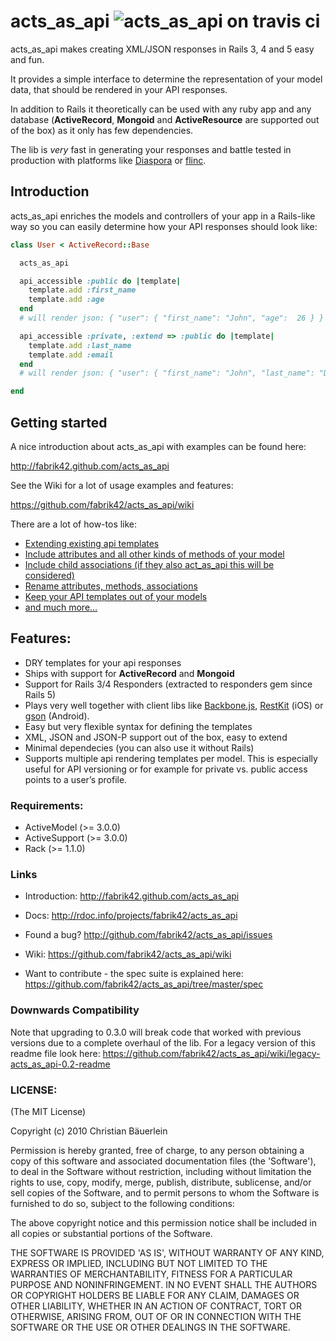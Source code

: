 # acts_as_api ![acts_as_api on travis ci](https://secure.travis-ci.org/fabrik42/acts_as_api.png?branch=master)

acts_as_api makes creating XML/JSON responses in Rails 3, 4 and 5 easy and fun.

It provides a simple interface to determine the representation of your model data, that should be rendered in your API responses.

In addition to Rails it theoretically can be used with any ruby app and any database (__ActiveRecord__, __Mongoid__ and __ActiveResource__ are supported out of the box) as it only has few dependencies.

The lib is _very_ fast in generating your responses and battle tested in production with platforms like [Diaspora](https://joindiaspora.com) or [flinc](https://flinc.org).

## Introduction

acts_as_api enriches the models and controllers of your app in a Rails-like way so you can easily determine how your API responses should look like:

```ruby
class User < ActiveRecord::Base

  acts_as_api

  api_accessible :public do |template|
    template.add :first_name
    template.add :age
  end
  # will render json: { "user": { "first_name": "John", "age":  26 } }

  api_accessible :private, :extend => :public do |template|
    template.add :last_name
    template.add :email
  end
  # will render json: { "user": { "first_name": "John", "last_name": "Doe", "age":  26, "email": "john@example.org" } }

end
```

## Getting started

A nice introduction about acts_as_api with examples can be found here:

http://fabrik42.github.com/acts_as_api

See the Wiki for a lot of usage examples and features:

https://github.com/fabrik42/acts_as_api/wiki

There are a lot of how-tos like:

* [Extending existing api templates](https://github.com/fabrik42/acts_as_api/wiki/Extending-an-existing-api-template)
* [Include attributes and all other kinds of methods of your model](https://github.com/fabrik42/acts_as_api/wiki/Calling-a-method-of-the-model)
* [Include child associations (if they also act_as_api this will be considered)](https://github.com/fabrik42/acts_as_api/wiki/Including-a-child-association)
* [Rename attributes, methods, associations](https://github.com/fabrik42/acts_as_api/wiki/Renaming-an-attribute)
* [Keep your API templates out of your models](https://github.com/fabrik42/acts_as_api/wiki/Keep-your-api-templates-out-of-your-models)
* [and much more...](https://github.com/fabrik42/acts_as_api/wiki)

## Features:

* DRY templates for your api responses
* Ships with support for __ActiveRecord__ and __Mongoid__
* Support for Rails 3/4 Responders (extracted to responders gem since Rails 5)
* Plays very well together with client libs like [Backbone.js](http://documentcloud.github.com/backbone), [RestKit](http://restkit.org) (iOS) or [gson](http://code.google.com/p/google-gson) (Android).
* Easy but very flexible syntax for defining the templates
* XML, JSON and JSON-P support out of the  box, easy to extend
* Minimal dependecies (you can also use it without Rails)
* Supports multiple api rendering templates per model. This is especially useful for API versioning or for example for private vs. public access points to a user’s profile.

### Requirements:

* ActiveModel (>= 3.0.0)
* ActiveSupport (>= 3.0.0)
* Rack (>= 1.1.0)

### Links

* Introduction: http://fabrik42.github.com/acts_as_api

* Docs: http://rdoc.info/projects/fabrik42/acts_as_api

* Found a bug? http://github.com/fabrik42/acts_as_api/issues

* Wiki: https://github.com/fabrik42/acts_as_api/wiki

* Want to contribute - the spec suite is explained here: https://github.com/fabrik42/acts_as_api/tree/master/spec

### Downwards Compatibility

Note that upgrading to 0.3.0 will break code that worked with previous versions due to a complete overhaul of the lib.
For a legacy version of this readme file look here: https://github.com/fabrik42/acts_as_api/wiki/legacy-acts_as_api-0.2-readme

### LICENSE:

(The MIT License)

Copyright (c) 2010 Christian Bäuerlein

Permission is hereby granted, free of charge, to any person obtaining
a copy of this software and associated documentation files (the
'Software'), to deal in the Software without restriction, including
without limitation the rights to use, copy, modify, merge, publish,
distribute, sublicense, and/or sell copies of the Software, and to
permit persons to whom the Software is furnished to do so, subject to
the following conditions:

The above copyright notice and this permission notice shall be
included in all copies or substantial portions of the Software.

THE SOFTWARE IS PROVIDED 'AS IS', WITHOUT WARRANTY OF ANY KIND,
EXPRESS OR IMPLIED, INCLUDING BUT NOT LIMITED TO THE WARRANTIES OF
MERCHANTABILITY, FITNESS FOR A PARTICULAR PURPOSE AND NONINFRINGEMENT.
IN NO EVENT SHALL THE AUTHORS OR COPYRIGHT HOLDERS BE LIABLE FOR ANY
CLAIM, DAMAGES OR OTHER LIABILITY, WHETHER IN AN ACTION OF CONTRACT,
TORT OR OTHERWISE, ARISING FROM, OUT OF OR IN CONNECTION WITH THE
SOFTWARE OR THE USE OR OTHER DEALINGS IN THE SOFTWARE.
